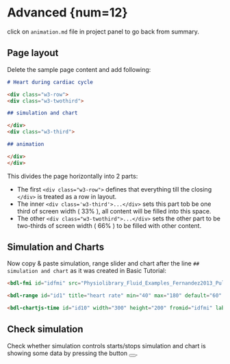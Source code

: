 # Advanced {num=12}

click on `animation.md` file in project panel to go back from summary. 

## Page layout

Delete the sample page content and add following:


```markdown
# Heart during cardiac cycle

<div class="w3-row">
<div class="w3-twothird">

## simulation and chart

</div>
<div class="w3-third">

## animation

</div>
</div>
```

This divides the page horizontally into 2 parts:
* The first `<div class="w3-row">` defines that everything till the closing `</div>` is treated as a row in layout. 
* The inner `<div class='w3-third'>...</div>` sets this part tob be one third of screen width ( 33% ), all content will be filled into this space.
* The other `<div class="w3-twothird">...</div>` sets the other part to be two-thirds of screen width ( 66% ) to be filled with other content.
  
## Simulation and Charts

Now copy & paste simulation, range slider and chart after the line `## simulation and chart`
as it was created in Basic Tutorial:
```markdown
<bdl-fmi id="idfmi" src="Physiolibrary_Fluid_Examples_Fernandez2013_PulsatileCirculation.js" fminame="Physiolibrary_Fluid_Examples_Fernandez2013_PulsatileCirculation" tolerance="0.000001" starttime="0" fstepsize="0.01" guid="{a786b906-f58b-4014-8c9b-5df08bd77f4b}" valuereferences="637534370" valuelabels="aorta.pressure" inputs="id1,16777329,1,60" inputlabels="heartRate.k"></bdl-fmi>

<bdl-range id="id1" title="heart rate" min="40" max="180" default="60" step="1" maxlength="2"></bdl-range>

<bdl-chartjs-time id="id10" width="300" height="200" fromid="idfmi" labels="Pressure in Aorta" initialdata="" refindex="0" refvalues="1"></bdl-chartjs-time>
```
## Check simulation

Check whether simulation controls starts/stops simulation and chart is showing some data by pressing the button <button><i class="fa fa-play"></i></button>.


